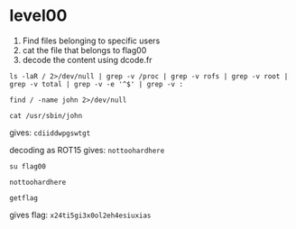 # level00

1. Find files belonging to specific users
2. cat the file that belongs to flag00
3. decode the content using dcode.fr

```ls -laR / 2>/dev/null | grep -v /proc | grep -v rofs | grep -v root | grep -v total | grep -v -e '^$' | grep -v :```

```find / -name john 2>/dev/null```

```cat /usr/sbin/john```

gives: ```cdiiddwpgswtgt```

decoding as ROT15 gives: ```nottoohardhere```

```su flag00```

```nottoohardhere```

```getflag```

gives flag: ```x24ti5gi3x0ol2eh4esiuxias```
